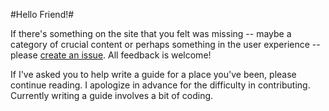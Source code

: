 #Hello Friend!#

If there's something on the site that you felt was missing -- maybe a category 
of crucial content or perhaps something in the user experience -- please [create 
an issue](https://github.com/wangfowen/tldr-travel/issues). All feedback is 
welcome!

If I've asked you to help write a guide for a place you've been, please continue 
reading. I apologize in advance for the difficulty in contributing. Currently 
writing a guide involves a bit of coding.
